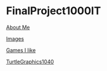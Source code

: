 # FinalProject1000IT

[About Me](https://github.com/PeterKim-GIT/FINALPROJECT1000/blob/main/About%20me) 

[Images](https://github.com/PeterKim-GIT/FINALPROJECT1000/blob/main/Images) 

[Games I like](https://github.com/PeterKim-GIT/FINALPROJECT1000/blob/main/List%20Of%20Games%20I%20Enjoy)

[TurtleGraphics1040](https://github.com/PeterKim-GIT/FINALPROJECT1000/blob/main/TurtleGraphics1040)
